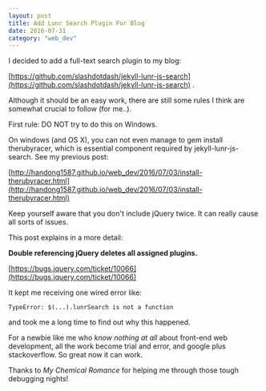 ```yaml
---
layout: post
title: Add Lunr Search Plugin For Blog
date: 2016-07-31
category: "web_dev"
---
```


I decided to add a full-text search plugin to my blog:

[https://github.com/slashdotdash/jekyll-lunr-js-search](https://github.com/slashdotdash/jekyll-lunr-js-search) .

Although it should be an easy work, there are still some rules I think are somewhat crucial to follow (for me..).

First rule: DO NOT try to do this on Windows.

On windows (and OS X), you can not even manage to gem install therubyracer, which is essential component required by jekyll-lunr-js-search. 
See my previous post: 

[http://handong1587.github.io/web_dev/2016/07/03/install-therubyracer.html](http://handong1587.github.io/web_dev/2016/07/03/install-therubyracer.html)

Keep yourself aware that you don't include jQuery twice. It can really cause all sorts of issues.

This post explains in a more detail: 

**Double referencing jQuery deletes all assigned plugins.**

[https://bugs.jquery.com/ticket/10066](https://bugs.jquery.com/ticket/10066)

It kept me receiving one wired error like:

```
TypeError: $(...).lunrSearch is not a function
```

and took me a long time to find out why this happened.

For a newbie like me who *know nothing at all* about front-end web development, 
all the work become trial and error, and google plus stackoverflow. So great now it can work.

Thanks to *My Chemical Romance* for helping me through those tough debugging nights!